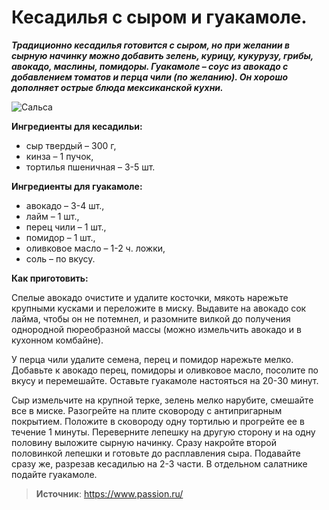 # Кесадилья с сыром и гуакамоле.

_**Традиционно кесадилья готовится с сыром, но при желании в сырную начинку можно добавить зелень, курицу, кукурузу, грибы, авокадо, маслины, помидоры. Гуакамоле – соус из авокадо с добавлением томатов и перца чили (по желанию). Он хорошо дополняет острые блюда мексиканской кухни.**_

![Сальса](/images/Kulinar/Other/meksikanskie-recepty_5.jpg 'Сальса')

**Ингредиенты для кесадильи:**

- сыр твердый – 300 г,
- кинза – 1 пучок,
- тортилья пшеничная – 3-5 шт.

**Ингредиенты для гуакамоле:**

- авокадо – 3-4 шт.,
- лайм – 1 шт.,
- перец чили – 1 шт.,
- помидор – 1 шт.,
- оливковое масло – 1-2 ч. ложки,
- соль – по вкусу.

**Как приготовить:**

Спелые авокадо очистите и удалите косточки, мякоть нарежьте крупными кусками и переложите в миску. Выдавите на авокадо сок лайма, чтобы он не потемнел, и разомните вилкой до получения однородной пюреобразной массы (можно измельчить авокадо и в кухонном комбайне).

У перца чили удалите семена, перец и помидор нарежьте мелко. Добавьте к авокадо перец, помидоры и оливковое масло, посолите по вкусу и перемешайте. Оставьте гуакамоле настояться на 20-30 минут.

Сыр измельчите на крупной терке, зелень мелко нарубите, смешайте все в миске. Разогрейте на плите сковороду с антипригарным покрытием. Положите в сковороду одну тортилью и прогрейте ее в течение 1 минуты. Переверните лепешку на другую сторону и на одну половину выложите сырную начинку. Сразу накройте второй половинкой лепешки и готовьте до расплавления сыра. Подавайте сразу же, разрезав кесадилью на 2-3 части. В отдельном салатнике подайте гуакамоле.

> **Источник**: https://www.passion.ru/
